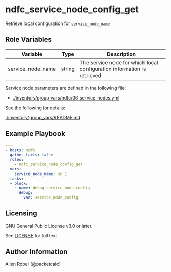 # ndfc_service_node_config_get

Retrieve local configuration for ``service_node_name``

## Role Variables

Variable          | Type   | Description
------------------|--------|----------------------------------------
service_node_name | string | The service node for which local configuration information is retrieved

Service node parameters are defined in the following file:

- [./inventory/group_vars/ndfc/06_service_nodes.yml](/inventory/group_vars/ndfc/06_service_nodes.yml)

See the following for details:

[./inventory/group_vars/README.md](/inventory/group_vars/README.md)

## Example Playbook

```yaml
---
- hosts: ndfc
  gather_facts: false
  roles:
    - ndfc_service_node_config_get
  vars:
    service_node_name: sn_1
  tasks:
  - block:
    - name: debug service_node_config
      debug:
        var: service_node_config
```

## Licensing

GNU General Public License v3.0 or later.

See [LICENSE](https://www.gnu.org/licenses/gpl-3.0.txt) for full text.

## Author Information

Allen Robel (@packetcalc)
